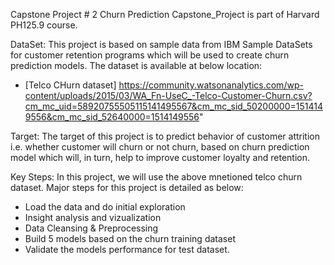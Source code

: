 Capstone Project # 2
Churn Prediction Capstone_Project is part of Harvard PH125.9 course.

DataSet: This project is based on sample data from IBM Sample DataSets for customer retention programs which will be used to create churn prediction models. The dataset is available at below location:

- [Telco CHurn dataset] https://community.watsonanalytics.com/wp-content/uploads/2015/03/WA_Fn-UseC_-Telco-Customer-Churn.csv?cm_mc_uid=58920755505115141495567&cm_mc_sid_50200000=1514149556&cm_mc_sid_52640000=1514149556"


Target: The target of this project is to predict behavior of customer attrition i.e. whether customer will churn or not churn, based on churn prediction model which will, in turn, help to improve customer loyalty and retention. 

Key Steps: In this project, we will use the above mnetioned telco churn dataset. Major steps for this project is detailed as below:  

* Load the data and do initial exploration  
* Insight analysis and vizualization 
* Data Cleansing & Preprocessing
* Build 5 models based on the churn training dataset   
* Validate the models performance for test dataset.
